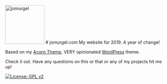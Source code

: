 <img src="https://user-images.githubusercontent.com/5230729/44917217-070c1f00-acf5-11e8-850b-e67baf5161ff.png" alt="jomurgel" title="jomurgel" width="125" />
# jomurgel.com
My website for 2019. A year of change!

Based on my [Acorn Theme](https://github.com/jomurgel/project-acorn-theme), VERY opinionated [WordPress](https://wordpress.org) theme.

Check it out. Have any questions on this or that or any of my projects hit me up!

[![License: GPL v2](https://img.shields.io/badge/License-GPL%20v2-blue.svg)](https://www.gnu.org/licenses/old-licenses/gpl-2.0.en.html)